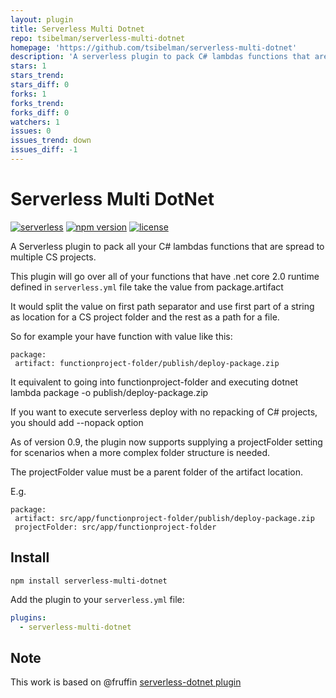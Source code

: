 ```yaml
---
layout: plugin
title: Serverless Multi Dotnet
repo: tsibelman/serverless-multi-dotnet
homepage: 'https://github.com/tsibelman/serverless-multi-dotnet'
description: 'A serverless plugin to pack C# lambdas functions that are spread to multiple CS projects.'
stars: 1
stars_trend: 
stars_diff: 0
forks: 1
forks_trend: 
forks_diff: 0
watchers: 1
issues: 0
issues_trend: down
issues_diff: -1
---
```



# Serverless Multi DotNet

[![serverless](http://public.serverless.com/badges/v3.svg)](http://www.serverless.com)
[![npm version](https://badge.fury.io/js/serverless-multi-dotnet.svg)](https://badge.fury.io/js/serverless-multi-dotnet)
[![license](https://img.shields.io/npm/l/serverless-multi-dotnet.svg)](https://www.npmjs.com/package/serverless-multi-dotnet)

A Serverless plugin to pack all your C# lambdas functions that are spread to multiple CS projects.

This plugin will go over all of your functions that have .net core 2.0 runtime defined in `serverless.yml` file take the value from package.artifact 

It would split the value on first path separator and use first part of a string as location for a CS project folder and the rest as a path for a file. 

So for example your have function with value like this:

```
package:
 artifact: functionproject-folder/publish/deploy-package.zip
```
It equivalent to going into functionproject-folder and executing dotnet lambda package -o publish/deploy-package.zip

If you want to execute serverless deploy with no repacking of C# projects, you should add --nopack option

As of version 0.9, the plugin now supports supplying a projectFolder setting for scenarios when a more complex folder structure is needed. 

The projectFolder value must be a parent folder of the artifact location.

E.g.

```
package:
 artifact: src/app/functionproject-folder/publish/deploy-package.zip
 projectFolder: src/app/functionproject-folder 
```

## Install

```
npm install serverless-multi-dotnet
```

Add the plugin to your `serverless.yml` file:

```yaml
plugins:
  - serverless-multi-dotnet
```

## Note
This work is based on @fruffin [serverless-dotnet plugin](https://github.com/fruffin/serverless-dotnet)

